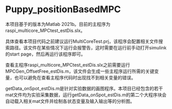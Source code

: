 # Puppy_positionBasedMPC

本项目基于的版本为Matlab 2021b。目前的主程序为raspi_multicore_MPCtest_estDis.slx。

具体查看本项目代码之前建议运行MultiCoreTest.prj，该程序会配置相关文件搜索路径。该文件在某些情况下运行会报警告，这时需要在运行前手动打开simulink的start page，然后再运行该程序即可。

查看主程序raspi_multicore_MPCtest_estDis.slx之前需要运行MPCGen_OffsetFree_estDis.m，该文件会生成一些主程序运行所需的关键变量，也可以避免在查看主程序代码时出现找不到相关变量的错误。

getData_onSpot_estDis.m是针对实验数据的画图程序。本项目已经包含的若干mat文件均为实验采集数据，运行getData_onSpot_estDis.m的第二个大程序块会自动载入相关mat文件并绘制各状态变量及输入输出等的分析图。